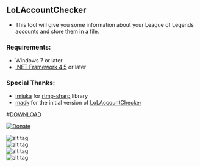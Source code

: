 ## LoLAccountChecker

* This tool will give you some information about your League of Legends accounts and store them in a file.

### Requirements:
 * Windows 7 or later
 * [.NET Framework 4.5](https://www.microsoft.com/en-us/download/details.aspx?id=30653) or later

### Special Thanks:
* [imiuka](https://github.com/imiuka) for [rtmp-sharp](https://github.com/imiuka/rtmp-sharp) library
* [madk](https://github.com/madk) for the initial version of [LoLAccountChecker](https://github.com/madk/LoLAccountChecker)


#[DOWNLOAD](https://github.com/yokrysty/LoLAccountChecker/raw/master/LoLAccountChecker.zip)

[![Donate](https://www.paypalobjects.com/en_US/i/btn/btn_donate_LG.gif)](https://www.paypal.com/cgi-bin/webscr?cmd=_s-xclick&hosted_button_id=X9559SH2MKQ7S)

![alt tag](https://raw.githubusercontent.com/yokrysty/LoLAccountChecker/master/preview_001.jpg)
<br>
![alt tag](https://raw.githubusercontent.com/yokrysty/LoLAccountChecker/master/preview_002.jpg)
<br>
![alt tag](https://raw.githubusercontent.com/yokrysty/LoLAccountChecker/master/preview_003.jpg)
<br>
![alt tag](https://raw.githubusercontent.com/yokrysty/LoLAccountChecker/master/preview_004.jpg)
<br>
